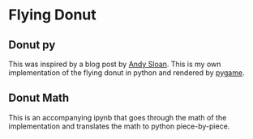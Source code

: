 # Flying Donut
## Donut py
This was inspired by a blog post by <a href="https://www.a1k0n.net">Andy Sloan</a>. This is my own implementation of the flying donut in python and rendered by <a href="https://www.pygame.org/news">pygame</a>. 
## Donut Math
This is an accompanying ipynb that goes through the math of the implementation and translates the math to python piece-by-piece. 
